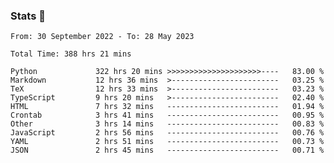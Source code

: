 ### Stats 👋
<!--START_SECTION:waka-->

```text
From: 30 September 2022 - To: 28 May 2023

Total Time: 388 hrs 21 mins

Python             322 hrs 20 mins >>>>>>>>>>>>>>>>>>>>>----   83.00 %
Markdown           12 hrs 36 mins  >------------------------   03.25 %
TeX                12 hrs 33 mins  >------------------------   03.23 %
TypeScript         9 hrs 20 mins   >------------------------   02.40 %
HTML               7 hrs 32 mins   -------------------------   01.94 %
Crontab            3 hrs 41 mins   -------------------------   00.95 %
Other              3 hrs 14 mins   -------------------------   00.83 %
JavaScript         2 hrs 56 mins   -------------------------   00.76 %
YAML               2 hrs 51 mins   -------------------------   00.73 %
JSON               2 hrs 45 mins   -------------------------   00.71 %
```

<!--END_SECTION:waka-->

<!--
**buhaytza2005/buhaytza2005** is a ✨ _special_ ✨ repository because its `README.md` (this file) appears on your GitHub profile.

Here are some ideas to get you started:

- 🔭 I’m currently working on ...
- 🌱 I’m currently learning ...
- 👯 I’m looking to collaborate on ...
- 🤔 I’m looking for help with ...
- 💬 Ask me about ...
- 📫 How to reach me: ...
- 😄 Pronouns: ...
- ⚡ Fun fact: ...
-->



